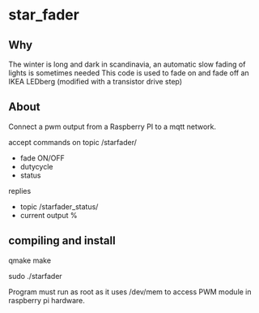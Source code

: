 # star_fader
## Why
The winter is long and dark in scandinavia, an automatic slow fading of lights is sometimes needed
This code is used to fade on and fade off an IKEA LEDberg (modified with a transistor  drive step)

## About
Connect a pwm output from a Raspberry PI to a mqtt network.

accept commands on topic /starfader/ 

  * fade ON/OFF <int>
  * dutycycle   <uint>
  * status

replies
  * topic /starfader_status/
  * current output %

## compiling and install
qmake
make

sudo ./starfader

Program must run as root as it uses /dev/mem to access PWM module in raspberry pi hardware.

